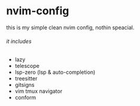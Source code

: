 # nvim-config

this is my simple clean nvim config, nothin speacial.

###### it includes
- lazy
- telescope
- lsp-zero (lsp & auto-completion)
- treesitter
- gitsigns
- vim tmux navigator
- conform

